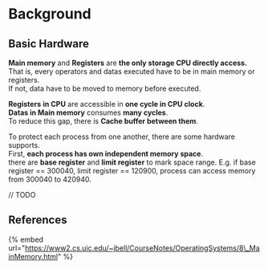 # Background

## Basic Hardware

**Main memory** and **Registers** are **the only storage CPU directly access.**  
That is, every operators and datas executed have to be in main memory or registers.  
If not, data have to be moved to memory before executed.

**Registers** **in CPU** are accessible in **one cycle in CPU clock**.  
**Datas in Main memory** consumes **many cycles**.  
To reduce this gap, there is **Cache buffer between them**.

To protect each process from one another, there are some hardware supports.  
First, **each process has own independent memory space**.  
there are **base register** and **limit register** to mark space range. E.g. if base register == 300040, limit register == 120900, process can access memory from 300040 to 420940.  


// TODO

## References

{% embed url="https://www2.cs.uic.edu/~jbell/CourseNotes/OperatingSystems/8\_MainMemory.html" %}



